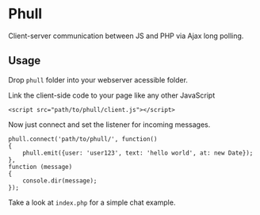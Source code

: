 # Phull

Client-server communication between JS and PHP via Ajax long polling.

## Usage
Drop `phull` folder into your webserver acessible folder.

Link the client-side code to your page like any other JavaScript

`<script src="path/to/phull/client.js"></script>`

Now just connect and set the listener for incoming messages.

    phull.connect('path/to/phull/', function()
    {
        phull.emit({user: 'user123', text: 'hello world', at: new Date});
    },
    function (message)
    {
        console.dir(message);
    });

Take a look at `index.php` for a simple chat example.